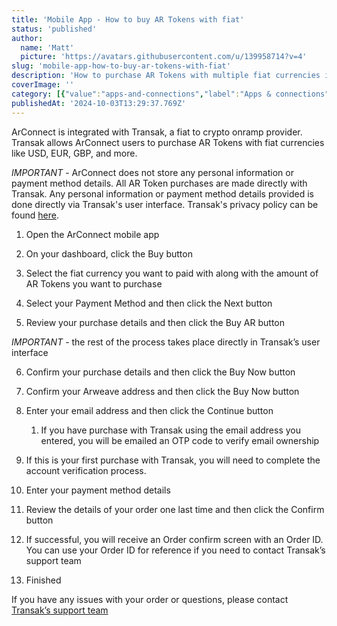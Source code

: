 ```yaml
---
title: 'Mobile App - How to buy AR Tokens with fiat'
status: 'published'
author:
  name: 'Matt'
  picture: 'https://avatars.githubusercontent.com/u/139958714?v=4'
slug: 'mobile-app-how-to-buy-ar-tokens-with-fiat'
description: 'How to purchase AR Tokens with multiple fiat currencies in the ArConnect mobile app'
coverImage: ''
category: [{"value":"apps-and-connections","label":"Apps & connections"},{"label":"Mobile app","value":"mobile-app"}]
publishedAt: '2024-10-03T13:29:37.769Z'
---
```


ArConnect is integrated with Transak, a fiat to crypto onramp provider. Transak allows ArConnect users to purchase AR Tokens with fiat currencies like USD, EUR, GBP, and more.

*IMPORTANT* \- ArConnect does not store any personal information or payment method details. All AR Token purchases are made directly with Transak. Any personal information or payment method details provided is done directly via Transak's user interface. Transak's privacy policy can be found [here](https://transak.com/privacy-policy).

1. Open the ArConnect mobile app

2. On your dashboard, click the Buy button

3. Select the fiat currency you want to paid with along with the amount of AR Tokens you want to purchase

4. Select your Payment Method and then click the Next button

5. Review your purchase details and then click the Buy AR button

*IMPORTANT* \- the rest of the process takes place directly in Transak’s user interface

6. Confirm your purchase details and then click the Buy Now button

7. Confirm your Arweave address and then click the Buy Now button

8. Enter your email address and then click the Continue button

    1. If you have purchase with Transak using the email address you entered, you will be emailed an OTP code to verify email ownership

    <!-- -->

9. If this is your first purchase with Transak, you will need to complete the account verification process.

10. Enter your payment method details

11. Review the details of your order one last time and then click the Confirm button

12. If successful, you will receive an Order confirm screen with an Order ID. You can use your Order ID for reference if you need to contact Transak’s support team

13. Finished

If you have any issues with your order or questions, please contact [Transak’s support team](https://support.transak.com/en/collections/3985810-customer-help-center)

